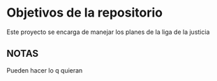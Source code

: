 # Objetivos de la repositorio

Este proyecto se encarga de manejar los planes de la liga de la justicia


## NOTAS

Pueden hacer lo q quieran